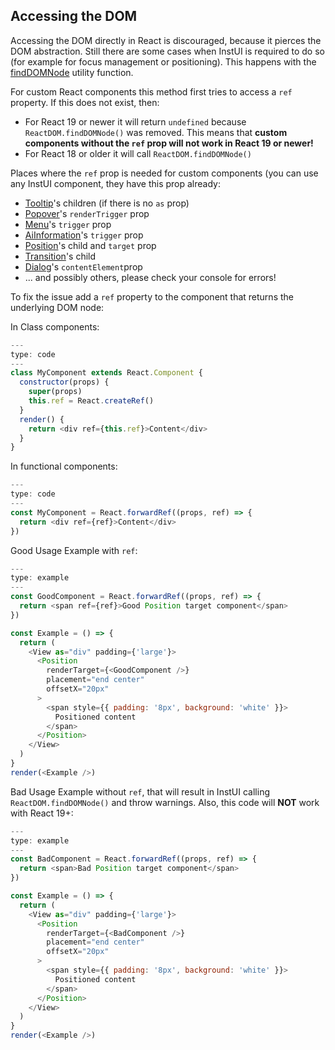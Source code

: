 
## Accessing the DOM

Accessing the DOM directly in React is discouraged, because it pierces the DOM abstraction. Still there are some cases when InstUI is required to do so (for example for focus management or positioning). This happens with the [findDOMNode](findDOMNode) utility function.

For custom React components this method first tries to access a `ref` property. If this does not exist, then:

- For React 19 or newer it will return `undefined` because `ReactDOM.findDOMNode()` was removed. This means that **custom components without the `ref` prop will not work in React 19 or newer!**
- For React 18 or older it will call `ReactDOM.findDOMNode()`

Places where the `ref` prop is needed for custom components (you can use any InstUI component, they have this prop already:

- [Tooltip](#Tooltip)'s children (if there is no `as` prop)
- [Popover](#Popover)'s `renderTrigger` prop
- [Menu](#Menu)'s `trigger` prop
- [AiInformation](#AiInformation)'s `trigger` prop
- [Position](#Position)'s child and `target` prop
- [Transition](#Transition)'s child
- [Dialog](#Dialog)'s `contentElement`prop
- ... and possibly others, please check your console for errors!

To fix the issue add a `ref` property to the component that returns the underlying DOM node:

In Class components:

```javascript
---
type: code
---
class MyComponent extends React.Component {
  constructor(props) {
    super(props)
    this.ref = React.createRef()
  }
  render() {
    return <div ref={this.ref}>Content</div>
  }
}
```

In functional components:

```javascript
---
type: code
---
const MyComponent = React.forwardRef((props, ref) => {
  return <div ref={ref}>Content</div>
})
```

Good Usage Example with `ref`:

```js
---
type: example
---
const GoodComponent = React.forwardRef((props, ref) => {
  return <span ref={ref}>Good Position target component</span>
})

const Example = () => {
  return (
    <View as="div" padding={'large'}>
      <Position
        renderTarget={<GoodComponent />}
        placement="end center"
        offsetX="20px"
      >
        <span style={{ padding: '8px', background: 'white' }}>
          Positioned content
        </span>
      </Position>
    </View>
  )
}
render(<Example />)
```

Bad Usage Example without `ref`, that will result in InstUI calling `ReactDOM.findDOMNode()` and throw warnings. Also, this code will **NOT** work with React 19+:

```js
---
type: example
---
const BadComponent = React.forwardRef((props, ref) => {
  return <span>Bad Position target component</span>
})

const Example = () => {
  return (
    <View as="div" padding={'large'}>
      <Position
        renderTarget={<BadComponent />}
        placement="end center"
        offsetX="20px"
      >
        <span style={{ padding: '8px', background: 'white' }}>
          Positioned content
        </span>
      </Position>
    </View>
  )
}
render(<Example />)
```


